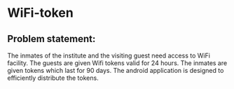 # WiFi-token

## Problem statement:

The inmates of the institute and the visiting guest need access to WiFi facility. The guests are given Wifi tokens valid for 24 hours. The inmates are given tokens which last for 90 days. The android application is designed to efficiently distribute the tokens.
